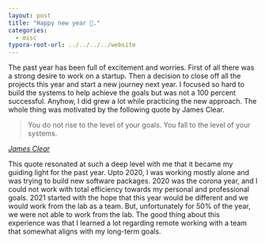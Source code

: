 ```yaml
---
layout: post
title: "Happy new year 🥳."
categories: 
  - misc
typora-root-url: ../../../../website
---
```


The past year has been full of excitement and worries. First of all there was a strong desire to work on a startup. Then a decision to close off all the projects this year and start a new journey next year. I focused so hard to build the systems to help achieve the goals but was not a 100 percent successful. Anyhow, I did grew a lot while practicing the new approach. The whole thing was motivated by the following quote by James Clear.

>  You do not rise to the level of your goals. You fall to the level of your systems.

<cite>[James Clear](https://twitter.com/jamesclear/status/1047643455722283009?lang=en)</cite>

This quote resonated at such a deep level with me that it became my guiding light for the past year. Upto 2020, I was working mostly alone and was trying to build new software packages. 2020 was the corona year, and I could not work with total efficiency towards my personal and professional goals. 2021 started with the hope that this year would be different and we would work from the lab as a team. But, unfortunately for 50% of the year, we were not able to work from the lab. The good thing about this experience was that I learned a lot regarding remote working with a team that somewhat aligns with my long-term goals. 